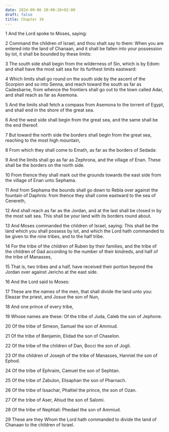 ```yaml
---
date: 2024-09-06 20:00:26+02:00
draft: false
title: Chapter 34
---
```




1 And the Lord spoke to Moses, saying:

2 Command the children of Israel, and thou shalt say to them: When you are entered into the land of Chanaan, and it shall be fallen into your possession by lot, it shall be bounded by these limits:

3 The south side shall begin from the wilderness of Sin, which is by Edom: and shall have the most salt sea for its furthest limits eastward:

4 Which limits shall go round on the south side by the ascent of the Scorpion and so into Senna, and reach toward the south as far as Cadesbarne, from whence the frontiers shall go out to the town called Adar, and shall reach as far as Asemona.

5 And the limits shall fetch a compass from Asemona to the torrent of Egypt, and shall end in the shore of the great sea.

6 And the west side shall begin from the great sea, and the same shall be the end thereof.

7 But toward the north side the borders shall begin from the great sea, reaching to the most high mountain,

8 From which they shall come to Emath, as far as the borders of Sedada:

9 And the limits shall go as far as Zephrona, and the village of Enan. These shall be the borders on the north side.

10 From thence they shall mark out the grounds towards the east side from the village of Enan unto Sephama.

11 And from Sephama the bounds shall go down to Rebla over against the fountain of Daphnis: from thence they shall come eastward to the sea of Cenereth,

12 And shall reach as far as the Jordan, and at the last shall be closed in by the most salt sea. This shall be your land with its borders round about.

13 And Moses commanded the children of Israel, saying: This shall be the land which you shall possess by lot, and which the Lord hath commanded to be given to the nine tribes, and to the half tribe.

14 For the tribe of the children of Ruben by their families, and the tribe of the children of Gad according to the number of their kindreds, and half of the tribe of Manasses,

15 That is, two tribes and a half, have received their portion beyond the Jordan over against Jericho at the east side.

16 And the Lord said to Moses:

17 These are the names of the men, that shall divide the land unto you: Eleazar the priest, and Josue the son of Nun,

18 And one prince of every tribe,

19 Whose names are these: Of the tribe of Juda, Caleb the son of Jephone.

20 Of the tribe of Simeon, Samuel the son of Ammiud.

21 Of the tribe of Benjamin, Elidad the son of Chaselon.

22 Of the tribe of the children of Dan, Bocci the son of Jogli.

23 Of the children of Joseph of the tribe of Manasses, Hanniel the son of Ephod.

24 Of the tribe of Ephraim, Camuel the son of Sephtan.

25 Of the tribe of Zabulon, Elisaphan the son of Pharnach.

26 Of the tribe of Issachar, Phaltiel the prince, the son of Ozan.

27 Of the tribe of Aser, Ahiud the son of Salomi.

28 Of the tribe of Nephtali: Phedael the son of Ammiud.

29 These are they Whom the Lord hath commanded to divide the land of Chanaan to the children of Israel.


